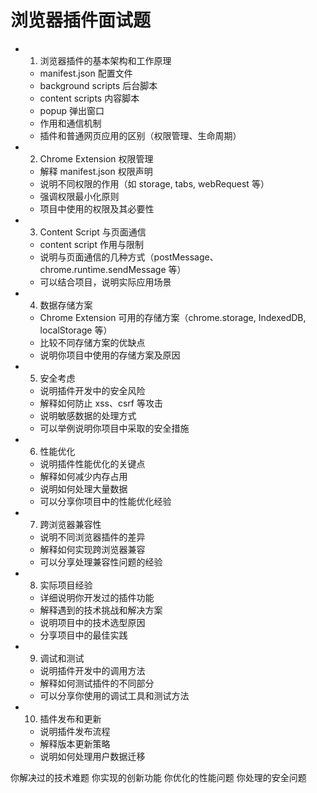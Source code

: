 # 浏览器插件面试题

- 1. 浏览器插件的基本架构和工作原理
  - manifest.json 配置文件
  - background scripts 后台脚本
  - content scripts 内容脚本
  - popup 弹出窗口
  - 作用和通信机制
  - 插件和普通网页应用的区别（权限管理、生命周期）
- 2. Chrome Extension 权限管理
  - 解释 manifest.json 权限声明
  - 说明不同权限的作用（如 storage, tabs, webRequest 等）
  - 强调权限最小化原则
  - 项目中使用的权限及其必要性
- 3. Content Script 与页面通信
  - content script 作用与限制
  - 说明与页面通信的几种方式（postMessage、chrome.runtime.sendMessage 等）
  - 可以结合项目，说明实际应用场景
- 4. 数据存储方案
  - Chrome Extension 可用的存储方案（chrome.storage, IndexedDB, localStorage 等）
  - 比较不同存储方案的优缺点
  - 说明你项目中使用的存储方案及原因
- 5. 安全考虑
  - 说明插件开发中的安全风险
  - 解释如何防止 xss、csrf 等攻击
  - 说明敏感数据的处理方式
  - 可以举例说明你项目中采取的安全措施
- 6. 性能优化
  - 说明插件性能优化的关键点
  - 解释如何减少内存占用
  - 说明如何处理大量数据
  - 可以分享你项目中的性能优化经验
- 7. 跨浏览器兼容性
  - 说明不同浏览器插件的差异
  - 解释如何实现跨浏览器兼容
  - 可以分享处理兼容性问题的经验
- 8. 实际项目经验
  - 详细说明你开发过的插件功能
  - 解释遇到的技术挑战和解决方案
  - 说明项目中的技术选型原因
  - 分享项目中的最佳实践
- 9. 调试和测试
  - 说明插件开发中的调用方法
  - 解释如何测试插件的不同部分
  - 可以分享你使用的调试工具和测试方法
- 10. 插件发布和更新
  - 说明插件发布流程
  - 解释版本更新策略
  - 说明如何处理用户数据迁移

你解决过的技术难题
你实现的创新功能
你优化的性能问题
你处理的安全问题

